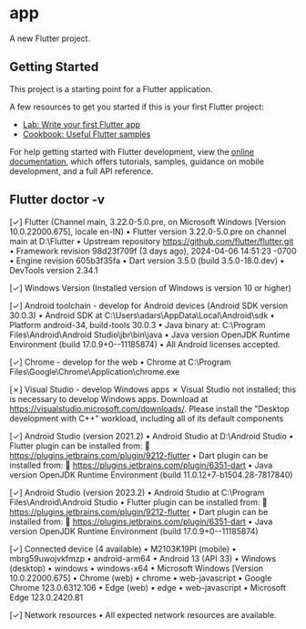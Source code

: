 # app

A new Flutter project.

## Getting Started

This project is a starting point for a Flutter application.

A few resources to get you started if this is your first Flutter project:

- [Lab: Write your first Flutter app](https://docs.flutter.dev/get-started/codelab)
- [Cookbook: Useful Flutter samples](https://docs.flutter.dev/cookbook)

For help getting started with Flutter development, view the
[online documentation](https://docs.flutter.dev/), which offers tutorials,
samples, guidance on mobile development, and a full API reference.

## Flutter doctor -v

[✓] Flutter (Channel main, 3.22.0-5.0.pre, on Microsoft Windows [Version 10.0.22000.675], locale en-IN)
    • Flutter version 3.22.0-5.0.pre on channel main at D:\Flutter
    • Upstream repository https://github.com/flutter/flutter.git
    • Framework revision 98d23f709f (3 days ago), 2024-04-06 14:51:23 -0700
    • Engine revision 605b3f35fa
    • Dart version 3.5.0 (build 3.5.0-18.0.dev)
    • DevTools version 2.34.1

[✓] Windows Version (Installed version of Windows is version 10 or higher)

[✓] Android toolchain - develop for Android devices (Android SDK version 30.0.3)
    • Android SDK at C:\Users\adars\AppData\Local\Android\sdk
    • Platform android-34, build-tools 30.0.3
    • Java binary at: C:\Program Files\Android\Android Studio\jbr\bin\java
    • Java version OpenJDK Runtime Environment (build 17.0.9+0--11185874)
    • All Android licenses accepted.

[✓] Chrome - develop for the web
    • Chrome at C:\Program Files\Google\Chrome\Application\chrome.exe

[✗] Visual Studio - develop Windows apps
    ✗ Visual Studio not installed; this is necessary to develop Windows apps.
      Download at https://visualstudio.microsoft.com/downloads/.
      Please install the "Desktop development with C++" workload, including all of its default components

[✓] Android Studio (version 2021.2)
    • Android Studio at D:\Android Studio
    • Flutter plugin can be installed from:
      🔨 https://plugins.jetbrains.com/plugin/9212-flutter
    • Dart plugin can be installed from:
      🔨 https://plugins.jetbrains.com/plugin/6351-dart
    • Java version OpenJDK Runtime Environment (build 11.0.12+7-b1504.28-7817840)

[✓] Android Studio (version 2023.2)
    • Android Studio at C:\Program Files\Android\Android Studio
    • Flutter plugin can be installed from:
      🔨 https://plugins.jetbrains.com/plugin/9212-flutter
    • Dart plugin can be installed from:
      🔨 https://plugins.jetbrains.com/plugin/6351-dart
    • Java version OpenJDK Runtime Environment (build 17.0.9+0--11185874)

[✓] Connected device (4 available)
    • M2103K19PI (mobile) • mbrg59uwojvkfmzp • android-arm64  • Android 13 (API 33)
    • Windows (desktop)   • windows          • windows-x64    • Microsoft Windows [Version 10.0.22000.675]
    • Chrome (web)        • chrome           • web-javascript • Google Chrome 123.0.6312.106
    • Edge (web)          • edge             • web-javascript • Microsoft Edge 123.0.2420.81

[✓] Network resources
    • All expected network resources are available.
